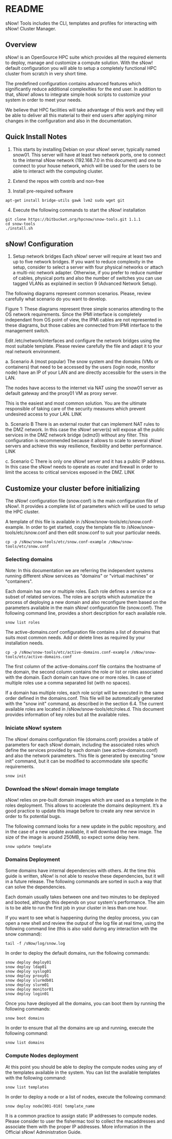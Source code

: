 # README

sNow! Tools includes the CLI, templates and profiles for interacting with sNow! Cluster Manager.

## Overview

sNow! is an OpenSource HPC suite which provides all the required elements to deploy, manage and customize a compute solution. With the sNow! default configuration you will able to setup a completely functional HPC cluster from scratch in very short time.

The predefined configuration contains advanced features which significantly reduce additional complexities for the end user. In addition to that, sNow! allows to integrate simple hook scripts to customize your system in order to meet your needs.

We believe that HPC facilities will take advantage of this work and they will be able to deliver all this material to their end users after applying minor changes in the configuration and also in the documentation.

## Quick Install Notes
1. This starts by installing Debian on your sNow! server, typically named snow01. This server will have at least two network ports, one to connect to the internal sNow network (192.168.7.0 in this document) and one to connect to your house network, which will be used for the users to be able to interact with the computing cluster.

2. Extend the repos with contrib and non-free 

3. Install pre-required software

```
apt-get install bridge-utils gawk lvm2 sudo wget git
```

4. Execute the following commands to start the sNow! installation

```
git clone https://bitbucket.org/hpcnow/snow-tools.git 1.1.1
cd snow-tools
./install.sh
```

## sNow! Configuration

1. Setup network bridges
Each sNow! server will require at least two and up to five network bridges. If you want to reduce complexity in the setup, consider to select a server with four physical networks or attach a multi-nic network adapter. Otherwise, if you prefer to reduce number of cables, physical ports and also the number of switches you can use tagged VLANs as explained in section 9 (Advanced Network Setup).

The following diagrams represent common scenarios. Please, review carefully what scenario do you want to develop.

Figure 1: These diagrams represent three simple scenarios attending to the OS network requirements. Since the IPMI interface is completely independant from OS point of view, the IPMI cables are not represented in these diagrams, but those cables are connected from IPMI interface to the management switch. 

Edit /etc/network/interfaces and configure the network bridges using the most suitable template. Please review carefully the file and adapt it to your real network environment.

a. Scenario A (most popular)
The snow system and the domains (VMs or containers) that need to be accessed by the users (login node, monitor node) have an IP of your LAN and are directly accessible for the users in the LAN.

The nodes have access to the internet via NAT using the snow01 server as default gateway and the proxy01 VM as proxy server.

This is the easiest and most common solution. You are the ultimate responsible of taking care of the security measures which prevent undesired access to your LAN.
LINK

b. Scenario B
There is an external router that can implement NAT rules to the DMZ network. In this case the sNow! server(s) will expose all the public services in the DMZ network bridge (xdmz0) without any filter. This configuration is recommended because it allows to scale to several sNow! servers and achieve this way resilience, flexibility and better performance.
LINK

c. Scenario C
There is only one sNow! server and it has a public IP address. In this case the sNow! needs to operate as router and firewall in order to limit the access to critical services exposed in the DMZ.
LINK

## Customize your cluster before initializing
The sNow! configuration file (snow.conf) is the main configuration file of sNow!. It provides a complete list of parameters which will be used to setup the HPC cluster.

A template of this file is available in /sNow/snow-tools/etc/snow.conf-example. In order to get started, copy the template file to /sNow/snow-tools/etc/snow.conf and then edit snow.conf to suit your particular needs.

```
cp -p /sNow/snow-tools/etc/snow.conf-example /sNow/snow-tools/etc/snow.conf
```

### Selecting domains
Note: In this documentation we are referring the independent systems running different sNow services as "domains" or "virtual machines" or "containers". 

Each domain has one or multiple roles. Each role defines a service or a subset of related services. The roles are scripts which automatize the process of deploying a new domain and also reconfigure them based on the parameters available in the main sNow! configuration file (snow.conf). The following command line, provides a short description for each available role.

```
snow list roles
```

The active-domains.conf configuration file contains a list of domains that suits most common needs. Add or delete lines as required by your installation needs.

```
cp -p /sNow/snow-tools/etc/active-domains.conf-example /sNow/snow-tools/etc/active-domains.conf
```

The first column of the active-domains.conf file contains the hostname of the domain, the second column contains the role or list or roles associated with the domain. Each domain can have one or more roles. In case of multiple roles use a comma separated list (with no spaces).

If a domain has multiple roles, each role script will be executed in the same order defined in the domains.conf. This file will be automatically generated with the "snow init" command, as described in the section 6.4. The current available roles are located in /sNow/snow-tools/etc/roles.d. This document provides information of key roles but all the available roles.

### Iniciate sNow! system
The sNow! domains configuration file (domains.conf) provides a table of parameters for each sNow! domain, including the associated roles which define the services provided by each domain (see active-domains.conf) and also the network parameters.
This file is generated by executing "snow init" command, but it can be modified to accommodate site specific requirements.

```
snow init
```

### Download the sNow! domain image template
sNow! relies on pre-built domain images which are used as a template in the roles deployment. This allows to accelerate the domains deployment. It’s a good practice to update this image before to create any new service in order to fix potential bugs.

The following command looks for a new update in the public repository, and in the case of a new update available, it will download the new image. The size of the image is around 250MB, so expect some delay here.

```
snow update template
```

### Domains Deployment
Some domains have internal dependencies with others. At the time this guide is written, sNow! is not able to resolve these dependencies, but it will in a future release. The following commands are sorted in such a way that can solve the dependencies.

Each domain usually takes between one and two minutes to be deployed and booted, although this depends on your system's performance. The aim is to be able to run the first job in your cluster in less than one hour.

If you want to see what is happening during the deploy process, you can open a new shell and review the output of the log file at real time, using the following command line (this is also valid during any interaction with the snow command):

```
tail -f /sNow/log/snow.log
```

In order to deploy the default domains, run the following commands:

```
snow deploy deploy01
snow deploy ldap01
snow deploy syslog01
snow deploy proxy01
snow deploy slurmdb01
snow deploy slurm01
snow deploy monitor01
snow deploy login01
```

Once you have deployed all the domains, you can boot them by running the following commands:

```
snow boot domains
```

In order to ensure that all the domains are up and running, execute the following command:

```
snow list domains
```

### Compute Nodes deployment
At this point you should be able to deploy the compute nodes using any of the templates available in the system. You can list the available templates with the following command:

```
snow list templates
```

In order to deploy a node or a list of nodes, execute the following command:

```
snow deploy node[001-010] template_name
```

It is a common practice to assign static IP addresses to compute nodes. Please consider to user the fishermac tool to collect the macaddresses and associate them with the proper IP addresses. More information in the Official sNow! Administration Guide.

